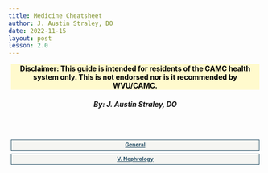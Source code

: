```yaml
---
title: Medicine Cheatsheet
author: J. Austin Straley, DO
date: 2022-11-15
layout: post
lesson: 2.0
---
```


<html>
    <head>
        <style>
        h2{
            font-size:100% !important;
        }
        h3 {
            font-size: 75%;
            line-height: 1;
            margin: 5px !important;
            padding: 5px !important;
            text-align: center;
            border: 0.5px solid #2c546a;
            background-color: #f5f5f2;
        }
        h3 a:link {color: #2c546a;}
        h3 a:hover, h3 a:visited:hover {color: #c4a35a;} /*potters clay*/
        h3 a:visited {color: #d28964;} /*potters clay*/
        a:link {color: #2c546a;} /*potters clay*/
        a:visited {color: #d28964;} /*potters clay*/
        a:hover {color: #c4a35a;} /*potters clay*/
        h4 {
            text-align: center;
            background-color: #FFFACD;
            color: black;
            margin: 5px !important;
        }
        h5 {
            text-align: center;
        }
        h6 {
            font-size: 200%;
            text-align: center;
            border: 1px solid #999;
        }
        </style>
    </head>
</html>

#### Disclaimer: This guide is intended for residents of the CAMC health system only. This is not endorsed nor is it recommended by WVU/CAMC.
##### By: J. Austin Straley, DO
<br>
<br>

### [General][0]
### [V. Nephrology][5]

[0]: /feed/mcspages/0.0-general
[5]: /feed/mcspages/2.5-num-toc